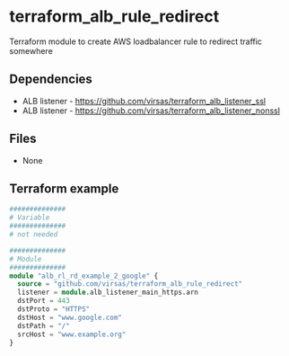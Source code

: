 # terraform_alb_rule_redirect

Terraform module to create AWS loadbalancer rule to redirect traffic somewhere

##  Dependencies

- ALB listener - <https://github.com/virsas/terraform_alb_listener_ssl>
- ALB listener - <https://github.com/virsas/terraform_alb_listener_nonssl>

## Files

- None

## Terraform example

``` terraform
##############
# Variable
##############
# not needed

##############
# Module
##############
module "alb_rl_rd_example_2_google" {
  source = "github.com/virsas/terraform_alb_rule_redirect"
  listener = module.alb_listener_main_https.arn
  dstPort = 443
  dstProto = "HTTPS"
  dstHost = "www.google.com"
  dstPath = "/"
  srcHost = "www.example.org"
}
```